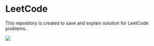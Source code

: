 # LeetCode
This repository is created to save and explain solution for LeetCode problems.

<img src="https://i.pinimg.com/736x/20/7b/67/207b67bd2a63c1ab86ad54efcd71c1fb.jpg">
